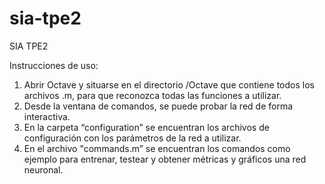 # sia-tpe2
SIA TPE2

Instrucciones de uso:
1. Abrir Octave y situarse en el directorio /Octave que contiene todos los archivos .m, para que reconozca todas las funciones a utilizar.
2. Desde la ventana de comandos, se puede probar la red de forma interactiva. 
3. En la carpeta “configuration” se encuentran los archivos de configuración con los parámetros de la red a utilizar. 
4. En el archivo "commands.m” se encuentran los comandos como ejemplo para entrenar, testear y obtener métricas y gráficos una red neuronal.
